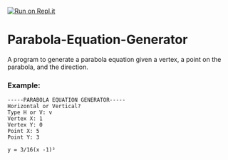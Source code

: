 [![Run on Repl.it](https://repl.it/badge/github/NicholasDawson/Parabola-Equation-Generator)](https://repl.it/github/NicholasDawson/Parabola-Equation-Generator)
# Parabola-Equation-Generator
A program to generate a parabola equation given a vertex, a point on the parabola, and the direction.

### Example:

```
-----PARABOLA EQUATION GENERATOR-----
Horizontal or Vertical?
Type H or V: v
Vertex X: 1
Vertex Y: 0
Point X: 5
Point Y: 3

y = 3/16(x -1)²
```
